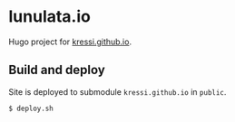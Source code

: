 # lunulata.io
Hugo project for [kressi.github.io](https://github.com/kressi/kressi.github.io).

## Build and deploy
Site is deployed to submodule `kressi.github.io` in `public`.

```bash
$ deploy.sh
```

